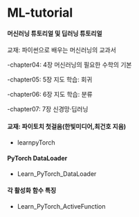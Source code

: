 # ML-tutorial

#### 머신러닝 튜토리얼 및 딥러닝 튜토리얼

교재: 파이썬으로 배우는 머신러닝의 교과서

-chapter04: 4장 머신러닝의 필요한 수학의 기본

-chapter05: 5장 지도 학습: 회귀

-chapter06: 6장 지도 학습: 분류

-chapter07: 7장 신경망·딥러닝

#### 교재: 파이토치 첫걸음(한빛미디어,최건호 지음)

- learnpyTorch
 
#### PyTorch DataLoader

- Learn_PyTorch_DataLoader

#### 각 활성화 함수 특징

- Learn_PyTorch_ActiveFunction
